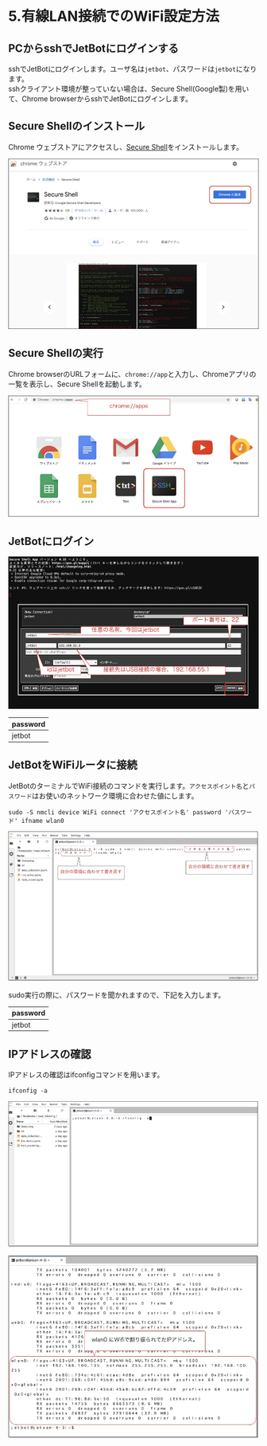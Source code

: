 # 5.有線LAN接続でのWiFi設定方法

## PCからsshでJetBotにログインする

sshでJetBotにログインします。ユーザ名は`jetbot`、パスワードは`jetbot`になります。  
sshクライアント環境が整っていない場合は、Secure Shell(Google製)を用いて、Chrome browserからsshでJetBotにログインします。　

## Secure Shellのインストール

Chrome ウェブストアにアクセスし、[Secure Shell](https://chrome.google.com/webstore/detail/secure-shell/iodihamcpbpeioajjeobimgagajmlibd?hl=ja&)をインストールします。

![](./img/ssh001.jpg)

## Secure Shellの実行

Chrome browserのURLフォームに、`chrome://app`と入力し、Chromeアプリの一覧を表示し、Secure Shellを起動します。

![](./img/ssh002.jpg)

## JetBotにログイン

![](./img/ssh003.jpg)

|password|
|:-|
|jetbot|

## JetBotをWiFiルータに接続

JetBotのターミナルでWiFi接続のコマンドを実行します。``アクセスポイント名``と``パスワード``はお使いのネットワーク環境に合わせた値にします。

```
sudo -S nmcli device WiFi connect 'アクセスポイント名' password 'パスワード' ifname wlan0
```

![](./img/connection006.jpg)

sudo実行の際に、パスワードを聞かれますので、下記を入力します。

|password|
|:--|
|jetbot|

## IPアドレスの確認

IPアドレスの確認はifconfigコマンドを用います。

```
ifconfig -a
```

![](./img/connection007.jpg)

![](./img/connection009.jpg)
